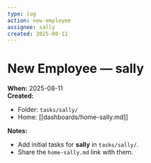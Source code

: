 ```yaml
---
type: log
action: new-employee
assignee: sally
created: 2025-08-11
---
```


# New Employee — sally

**When:** 2025-08-11  
**Created:**
- Folder: `tasks/sally/`
- Home: [[dashboards/home-sally.md]]


**Notes:**  
- Add initial tasks for **sally** in `tasks/sally/`.  
- Share the `home-sally.md` link with them.
